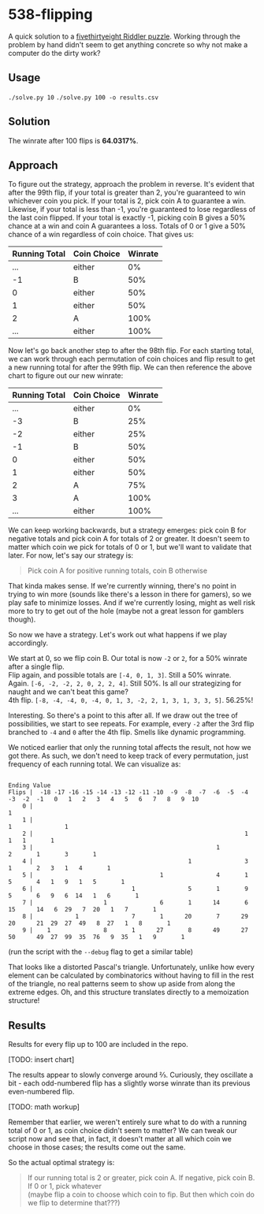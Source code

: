# 538-flipping

A quick solution to a [fivethirtyeight Riddler puzzle](https://fivethirtyeight.com/features/can-you-flip-your-way-to-victory/). Working through the problem by hand didn't seem to get anything concrete so why not make a computer do the dirty work?

## Usage
`./solve.py 10`
`./solve.py 100 -o results.csv`

## Solution
The winrate after 100 flips is **64.0317%**.

## Approach
To figure out the strategy, approach the problem in reverse. It's evident that after the 99th flip, if your total is greater than 2, you're guaranteed to win whichever coin you pick. If your total is 2, pick coin A to guarantee a win. Likewise, if your total is less than -1, you're guaranteed to lose regardless of the last coin flipped. If your total is exactly -1, picking coin B gives a 50% chance at a win and coin A guarantees a loss. Totals of 0 or 1 give a 50% chance of a win regardless of coin choice. That gives us:

| Running Total | Coin Choice   | Winrate   |
| -             | -             | -         |
| ...           | either        | 0%        |
| -1            | B             | 50%       |
| 0             | either        | 50%       |
| 1             | either        | 50%       |
| 2             | A             | 100%      |
| ...           | either        | 100%      |

Now let's go back another step to after the 98th flip. For each starting total, we can work through each permutation of coin choices and flip result to get a new running total for after the 99th flip. We can then reference the above chart to figure out our new winrate:

| Running Total | Coin Choice   | Winrate   |
| -             | -             | -         |
| ...           | either        | 0%        |
| -3            | B             | 25%       |
| -2            | either        | 25%       |
| -1            | B             | 50%       |
| 0             | either        | 50%       |
| 1             | either        | 50%       |
| 2             | A             | 75%       |
| 3             | A             | 100%      |
| ...           | either        | 100%      |

We can keep working backwards, but a strategy emerges: pick coin B for negative totals and pick coin A for totals of 2 or greater. It doesn't seem to matter which coin we pick for totals of 0 or 1, but we'll want to validate that later. For now, let's say our strategy is:

> Pick coin A for positive running totals, coin B otherwise

That kinda makes sense. If we're currently winning, there's no point in trying to win more (sounds like there's a lesson in there for gamers), so we play safe to minimize losses. And if we're currently losing, might as well risk more to try to get out of the hole (maybe not a great lesson for gamblers though).

So now we have a strategy. Let's work out what happens if we play accordingly.

We start at 0, so we flip coin B. Our total is now `-2` or `2`, for a 50% winrate after a single flip.  
Flip again, and possible totals are `[-4, 0, 1, 3]`. Still a 50% winrate.  
Again. `[-6, -2, -2, 2, 0, 2, 2, 4]`. Still 50%. Is all our strategizing for naught and we can't beat this game?  
4th flip. `[-8, -4, -4, 0, -4, 0, 1, 3, -2, 2, 1, 3, 1, 3, 3, 5]`. 56.25%!  

Interesting. So there's a point to this after all. If we draw out the tree of possibilities, we start to see repeats. For example, every `-2` after the 3rd flip branched to `-4` and `0` after the 4th flip. Smells like dynamic programming.

We noticed earlier that only the running total affects the result, not how we got there. As such, we don't need to keep track of every permutation, just frequency of each running total. We can visualize as:

```
                                                                             Ending Value
Flips |  -18 -17 -16 -15 -14 -13 -12 -11 -10  -9  -8  -7  -6  -5  -4  -3  -2  -1   0   1   2   3   4   5   6   7   8   9  10
    0 |                                                                            1
    1 |                                                                    1               1
    2 |                                                            1               1   1       1
    3 |                                                    1               2       1       3       1
    4 |                                            1               3       1       2   3   1   4       1
    5 |                                    1               4       1       5       4   1   9   1   5       1
    6 |                            1               5       1       9       5       6   9   6  14   1   6       1
    7 |                    1               6       1      14       6      15      14   6  29   7  20   1   7       1
    8 |            1               7       1      20       7      29      20      21  29  27  49   8  27   1   8       1
    9 |    1               8       1      27       8      49      27      50      49  27  99  35  76   9  35   1   9       1
```
(run the script with the `--debug` flag to get a similar table)

That looks like a distorted Pascal's triangle. Unfortunately, unlike how every element can be calculated by combinatorics without having to fill in the rest of the triangle, no real patterns seem to show up aside from along the extreme edges. Oh, and this structure translates directly to a memoization structure!

## Results
Results for every flip up to 100 are included in the repo.

[TODO: insert chart]

The results appear to slowly converge around &#8532;. Curiously, they oscillate a bit - each odd-numbered flip has a slightly worse winrate than its previous even-numbered flip.

[TODO: math workup]

Remember that earlier, we weren't entirely sure what to do with a running total of 0 or 1, as coin choice didn't seem to matter? We can tweak our script now and see that, in fact, it doesn't matter at all which coin we choose in those cases; the results come out the same.

So the actual optimal strategy is:

> If our running total is 2 or greater, pick coin A. If negative, pick coin B. If 0 or 1, pick whatever  
> (maybe flip a coin to choose which coin to fip. But then which coin do we flip to determine that???)
